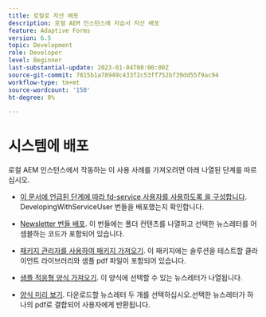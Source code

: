 ```yaml
---
title: 로컬로 자산 배포
description: 로컬 AEM 인스턴스에 자습서 자산 배포
feature: Adaptive Forms
version: 6.5
topic: Development
role: Developer
level: Beginner
last-substantial-update: 2023-01-04T00:00:00Z
source-git-commit: 7815b1a78949c433f2c53ff752bf39dd55f9ac94
workflow-type: tm+mt
source-wordcount: '150'
ht-degree: 0%

---
```


# 시스템에 배포

로컬 AEM 인스턴스에서 작동하는 이 사용 사례를 가져오려면 아래 나열된 단계를 따르십시오.

* [이 문서에 언급된 단계에 따라 fd-service 사용자를 사용하도록 을 구성합니다](https://experienceleague.adobe.com/docs/experience-manager-learn/forms/adaptive-forms/service-user-tutorial-develop.html?lang=en). DevelopingWithServiceUser 번들을 배포했는지 확인합니다.

* [Newsletter 번들 배포](assets/Newsletters.core-1.0.0-SNAPSHOT.jar). 이 번들에는 폴더 컨텐츠를 나열하고 선택한 뉴스레터를 어셈블하는 코드가 포함되어 있습니다.

* [패키지 관리자를 사용하여 패키지 가져오기](assets/newsletter.zip). 이 패키지에는 솔루션을 테스트할 클라이언트 라이브러리와 샘플 pdf 파일이 포함되어 있습니다.

* [샘플 적응형 양식 가져오기](assets/sample-adaptive-form.zip). 이 양식에 선택할 수 있는 뉴스레터가 나열됩니다.

* [양식 미리 보기](http://localhost:4502/content/dam/formsanddocuments/downloadarchivednewsletters/jcr:content?wcmmode=disabled).
다운로드할 뉴스레터 두 개를 선택하십시오.선택한 뉴스레터가 하나의 pdf로 결합되어 사용자에게 반환됩니다.





